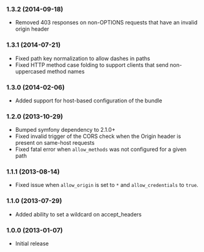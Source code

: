 ### 1.3.2 (2014-09-18)

  * Removed 403 responses on non-OPTIONS requests that have an invalid origin header

### 1.3.1 (2014-07-21)

  * Fixed path key normalization to allow dashes in paths
  * Fixed HTTP method case folding to support clients that send non-uppercased method names

### 1.3.0 (2014-02-06)

  * Added support for host-based configuration of the bundle

### 1.2.0 (2013-10-29)

  * Bumped symfony dependency to 2.1.0+
  * Fixed invalid trigger of the CORS check when the Origin header is present on same-host requests
  * Fixed fatal error when `allow_methods` was not configured for a given path

### 1.1.1 (2013-08-14)

  * Fixed issue when `allow_origin` is set to `*` and `allow_credentials` to `true`.

### 1.1.0 (2013-07-29)

  * Added ability to set a wildcard on accept_headers

### 1.0.0 (2013-01-07)

  * Initial release
